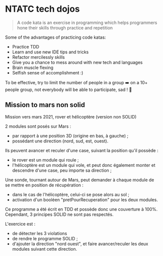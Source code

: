 # NTATC tech dojos

>A code kata is an exercise in programming which helps programmers hone their skills through practice and repetition

Some of the advantages of practicing code katas:
* Practice TDD
* Learn and use new IDE tips and tricks
* Refactor mercilessly skills
* Give you a chance to mess around with new tech and languages
* Brain muscle flexing
* Selfish sense of accomplishment :)

To be effective, try to limit the number of people in a group :arrow_right: on a 10+ people group, not everybody will be able to participate, sad ! :lying_face:

## Mission to mars non solid

Mission vers mars 2021, rover et hélicoptère (version non SOLID)

2 modules sont posés sur Mars :
* par rapport à une position 3D (origine en bas, à gauche) ;
* possédant une direction (nord, sud, est, ouest).

Ils peuvent avancer et reculer d'une case, suivant la position qu'il possède :
* le rover est un module qui roule ;
* l'hélicoptère est un module qui vole, et peut donc également monter et descendre d'une case, peu importe sa direction ;

Une sonde, tournant autour de Mars, peut demander à chaque module de se mettre en position de récupération :
* dans le cas de l'hélicoptère, celui-ci se pose alors au sol ;
* activation d'un booléen "pretPourRecuperation" pour les deux modules.

Ce programme a été écrit en TDD et possède donc une couverture à 100%. Cependant, 3 principes SOLID ne sont pas respectés.

L'exercice est :
* de détecter les 3 violations
* de rendre le programme SOLID ;
* d'ajouter la direction "nord ouest", et faire avancer/reculer les deux modules suivant cette direction.
